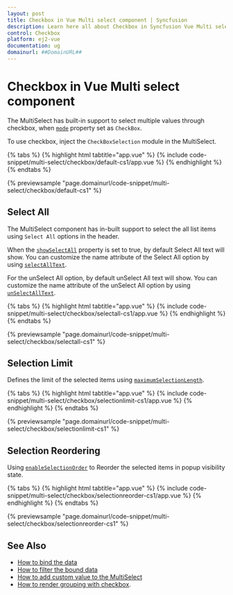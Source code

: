 ```yaml
---
layout: post
title: Checkbox in Vue Multi select component | Syncfusion
description: Learn here all about Checkbox in Syncfusion Vue Multi select component of Syncfusion Essential JS 2 and more.
control: Checkbox 
platform: ej2-vue
documentation: ug
domainurl: ##DomainURL##
---
```


# Checkbox in Vue Multi select component

The MultiSelect has built-in support to select multiple values through checkbox, when [`mode`](https://ej2.syncfusion.com/vue/documentation/api/multi-select/#mode) property set as `CheckBox`.

To use checkbox, inject the `CheckBoxSelection` module in the MultiSelect.

{% tabs %}
{% highlight html tabtitle="app.vue" %}
{% include code-snippet/multi-select/checkbox/default-cs1/app.vue %}
{% endhighlight %}
{% endtabs %}
        
{% previewsample "page.domainurl/code-snippet/multi-select/checkbox/default-cs1" %}

## Select All

The MultiSelect component has in-built support to select the all list items using `Select All` options in the header.

When the [`showSelectAll`](https://ej2.syncfusion.com/vue/documentation/api/multi-select/#showselectall) property is set to true, by default Select All text will show. You can customize the name attribute of the Select All option by using [`selectAllText`](https://ej2.syncfusion.com/vue/documentation/api/multi-select/#selectalltext).

For the unSelect All option, by default unSelect All text will show. You can customize the name attribute of the unSelect All option by using
[`unSelectAllText`](https://ej2.syncfusion.com/vue/documentation/api/multi-select/#unselectalltext).

{% tabs %}
{% highlight html tabtitle="app.vue" %}
{% include code-snippet/multi-select/checkbox/selectall-cs1/app.vue %}
{% endhighlight %}
{% endtabs %}
        
{% previewsample "page.domainurl/code-snippet/multi-select/checkbox/selectall-cs1" %}

## Selection Limit

Defines the limit of the selected items using [`maximumSelectionLength`](https://ej2.syncfusion.com/vue/documentation/api/multi-select/#maximumselectionlength).

{% tabs %}
{% highlight html tabtitle="app.vue" %}
{% include code-snippet/multi-select/checkbox/selectionlimit-cs1/app.vue %}
{% endhighlight %}
{% endtabs %}
        
{% previewsample "page.domainurl/code-snippet/multi-select/checkbox/selectionlimit-cs1" %}

## Selection Reordering

Using [`enableSelectionOrder`](https://ej2.syncfusion.com/vue/documentation/api/multi-select/#enableselectionorder) to Reorder the selected items in popup visibility state.

{% tabs %}
{% highlight html tabtitle="app.vue" %}
{% include code-snippet/multi-select/checkbox/selectionreorder-cs1/app.vue %}
{% endhighlight %}
{% endtabs %}
        
{% previewsample "page.domainurl/code-snippet/multi-select/checkbox/selectionreorder-cs1" %}

## See Also

* [How to bind the data](./data-binding/)
* [How to filter the bound data](./filtering/)
* [How to add custom value to the MultiSelect](./custom-value/)
* [How to render grouping with checkbox](./grouping/#grouping-with-checkbox).